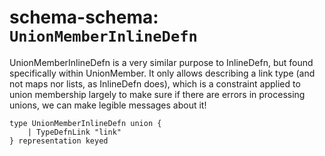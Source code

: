 # schema-schema: `UnionMemberInlineDefn`

UnionMemberInlineDefn is a very similar purpose to InlineDefn,
but found specifically within UnionMember.
It only allows describing a link type (and not maps nor lists, as InlineDefn does),
which is a constraint applied to union membership largely to make sure
if there are errors in processing unions, we can make legible messages about it!

```ipldsch
type UnionMemberInlineDefn union {
	| TypeDefnLink "link"
} representation keyed
```
